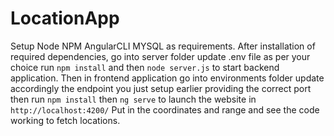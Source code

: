 # LocationApp

Setup Node NPM AngularCLI MYSQL as requirements. After installation of required dependencies, go into server folder update .env file as per your choice run `npm install` and then `node server.js` to start backend application. Then in frontend application go into environments folder update accordingly the endpoint you just setup earlier providing the correct port then run `npm install` then `ng serve` to launch the website in `http://localhost:4200/` Put in the coordinates and range and see the code working to fetch locations.
